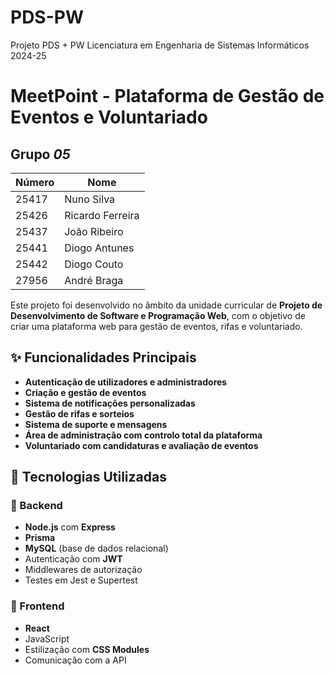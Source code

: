 # PDS-PW
Projeto PDS + PW
Licenciatura em Engenharia de Sistemas Informáticos 2024-25

# MeetPoint - Plataforma de Gestão de Eventos e Voluntariado

## Grupo  *05*
| Número | Nome |
| -----   | ---- |
| 25417  | Nuno Silva  |
| 25426  | Ricardo Ferreira |
| 25437  | João Ribeiro |
| 25441  | Diogo Antunes   |
| 25442 | Diogo Couto  |
| 27956 | André Braga  |


Este projeto foi desenvolvido no âmbito da unidade curricular de **Projeto de Desenvolvimento de Software e Programação Web**, com o objetivo de criar uma plataforma web para gestão de eventos, rifas e voluntariado.

## ✨ Funcionalidades Principais

- **Autenticação de utilizadores e administradores**
- **Criação e gestão de eventos**
- **Sistema de notificações personalizadas**
- **Gestão de rifas e sorteios**
- **Sistema de suporte e mensagens**
- **Área de administração com controlo total da plataforma**
- **Voluntariado com candidaturas e avaliação de eventos**

## 🧱 Tecnologias Utilizadas

### 🔹 Backend
- **Node.js** com **Express**
- **Prisma**
- **MySQL** (base de dados relacional)
- Autenticação com **JWT**
- Middlewares de autorização
- Testes em Jest e Supertest

### 🔹 Frontend
- **React**
- JavaScript
- Estilização com **CSS Modules**
- Comunicação com a API
